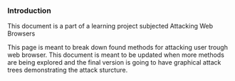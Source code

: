 ### Introduction

This document is a part of a learning project subjected Attacking Web Browsers

This page is meant to break down found methods for attacking user trough web browser. 
This document is meant to be updated when more methods are being explored and the final version is going to have graphical attack trees demonstrating the attack sturcture.
